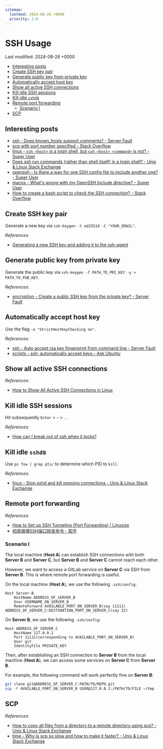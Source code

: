 ```yaml
---
sitemap:
  lastmod: 2024-08-28 +0000
  priority: 1.0
---
```


# SSH Usage

Last modified: 2024-08-28 +0000

- [Interesting posts](#interesting-posts)
- [Create SSH key pair](#create-ssh-key-pair)
- [Generate public key from private key](#generate-public-key-from-private-key)
- [Automatically accept host key](#automatically-accept-host-key)
- [Show all active SSH connections](#show-all-active-ssh-connections)
- [Kill idle SSH sessions](#kill-idle-ssh-sessions)
- [Kill idle `sshd`s](#kill-idle-sshds)
- [Remote port forwarding](#remote-port-forwarding)
    - [Scenario I](#scenario-i)
- [SCP](#scp)

## Interesting posts

- [ssh - Does known_hosts support comments? - Server Fault](https://serverfault.com/questions/750840/does-known-hosts-support-comments)
- [scp with port number specified - Stack Overflow](https://stackoverflow.com/questions/10341032/scp-with-port-number-specified)
- [linux - `ssh <host>` is a login shell, but `ssh <host> <command>` is not? - Super User](https://superuser.com/questions/1224938/ssh-host-is-a-login-shell-but-ssh-host-command-is-not)
- [Does ssh run commands (rather than shell itself) in a login shell? - Unix & Linux Stack Exchange](https://unix.stackexchange.com/questions/744263/does-ssh-run-commands-rather-than-shell-itself-in-a-login-shell)
- [openssh - Is there a way for one SSH config file to include another one? - Super User](https://superuser.com/questions/247564/is-there-a-way-for-one-ssh-config-file-to-include-another-one)
- [macos - What's wrong with my OpenSSH Include directive? - Super User](https://superuser.com/questions/1162387/whats-wrong-with-my-openssh-include-directive)
- [How to create a bash script to check the SSH connection? - Stack Overflow](https://stackoverflow.com/questions/1405324/how-to-create-a-bash-script-to-check-the-ssh-connection)

## Create SSH key pair

Generate a new key via `ssh-keygen -t ed25519 -C "YOUR_EMAIL"`.

*References*:

- [Generating a new SSH key and adding it to the ssh-agent](https://docs.github.com/en/authentication/connecting-to-github-with-ssh/generating-a-new-ssh-key-and-adding-it-to-the-ssh-agent)

## Generate public key from private key

Generate the public key via `ssh-keygen -f PATH_TO_PRI_KEY -y > PATH_TO_PUB_KEY`.

*References*:

- [encryption - Create a public SSH key from the private key? - Server Fault](https://serverfault.com/questions/52285/create-a-public-ssh-key-from-the-private-key)

## Automatically accept host key

Use the flag `-o "StrictHostKeyChecking no"`.

*References*:

- [ssh - Auto accept rsa key fingerprint from command line - Server Fault](https://serverfault.com/questions/638600/auto-accept-rsa-key-fingerprint-from-command-line)
- [scripts - ssh: automatically accept keys - Ask Ubuntu](https://askubuntu.com/questions/123072/ssh-automatically-accept-keys)

## Show all active SSH connections

*References*:

- [How to Show All Active SSH Connections in Linux](https://www.maketecheasier.com/show-active-ssh-connections-linux/)

## Kill idle SSH sessions

Hit subsequently `Enter` > `~` > `.`.

*References*:

- [How can I break out of ssh when it locks?](https://askubuntu.com/questions/29942/how-can-i-break-out-of-ssh-when-it-locks)

## Kill idle `sshd`s

Use `ps fxw | grep pts/` to determine which PID to `kill`.

*References*:

- [linux - Stop sshd and kill ongoing connections - Unix & Linux Stack Exchange](https://unix.stackexchange.com/questions/548710/stop-sshd-and-kill-ongoing-connections)

## Remote port forwarding

*References*:

- [How to Set up SSH Tunneling (Port Forwarding) \| Linuxize](https://linuxize.com/post/how-to-setup-ssh-tunneling/)
- [彻底搞懂SSH端口转发命令 - 知乎](https://zhuanlan.zhihu.com/p/148825449)

### Scenario I

The local machine (**Host A**) can establish SSH connections with both **Server B** and **Server C**, but **Server B** and **Server C** cannot reach each other.

However, we want to access a GitLab service on **Server C** via SSH from **Server B**. This is where remote port forwarding is useful.

On the local machine (**Host A**), we use the following `.ssh/config`:

```ssh-config
Host Server-B
    HostName ADDRESS_OF_SERVER_B
    User USERNAME_ON_SERVER_B
    RemoteForward AVAILABLE_PORT_ON_SERVER_B(say 11111) ADDRESS_OF_SERVER_C:DESTINATION_PORT_ON_SERVER_C(say 22)
```

On **Server B**, we use the following `.ssh/config`:

```ssh-config
Host ADDRESS_OF_SERVER_C
    HostName 127.0.0.1
    Port 11111(corresponding to AVAILABLE_PORT_ON_SERVER_B)
    User git
    IdentityFile PRIVATE_KEY
```

Then, after establishing an SSH connection to **Server B** from the local machine (**Host A**), we can access some services on **Server C** from **Server B**.

For example, the following command will work perfectly fine on **Server B**:

```bash
git clone git@ADDRESS_OF_SERVER_C:PATH/TO/REPO.git
scp -P AVAILABLE_PORT_ON_SERVER_B USER@127.0.0.1:/PATH/TO/FILE ~/tmp
```

## SCP

*References*:

- [How to copy all files from a directory to a remote directory using scp? - Unix & Linux Stack Exchange](https://unix.stackexchange.com/questions/232946/how-to-copy-all-files-from-a-directory-to-a-remote-directory-using-scp)
- [time - Why is scp so slow and how to make it faster? - Unix & Linux Stack Exchange](https://unix.stackexchange.com/questions/238152/why-is-scp-so-slow-and-how-to-make-it-faster)

